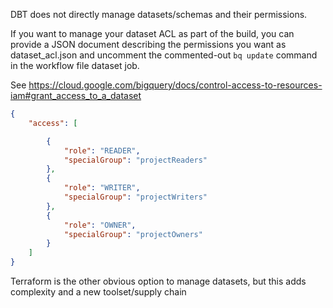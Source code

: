 DBT does not directly manage datasets/schemas and their permissions.

If you want to manage your dataset ACL as part of the build,
you can provide a JSON document describing the permissions you want as dataset_acl.json
and uncomment the commented-out `bq update` command in the workflow file dataset job.

See https://cloud.google.com/bigquery/docs/control-access-to-resources-iam#grant_access_to_a_dataset

```json
{
    "access": [

        {
            "role": "READER",
            "specialGroup": "projectReaders"
        },
        {
            "role": "WRITER",
            "specialGroup": "projectWriters"
        },
        {
            "role": "OWNER",
            "specialGroup": "projectOwners"
        }
    ]
}
```

Terraform is the other obvious option to manage datasets, but this adds complexity and a new toolset/supply chain

